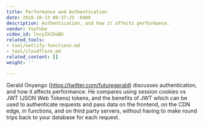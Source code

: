 ```yaml
---
title: Performance and Authentication
date: 2018-10-13 08:37:23 -0400
description: Authentication, and how it affects performance.
vendor: YouTube
video_id: lncyIkCDoBU
related_tools:
- tool/netlify-functions.md
- tool/cloudflare.md
related_content: []
weight: ''

---
```

Gerald Onyango (https://twitter.com/futuregerald) discusses authentication, and how it affects performance. He compares using session cookies vs JWT (JSON Web Tokens) tokens, and the benefits of JWT which can be used to authenticate requests and pass data on the frontend, on the CDN edge, in functions, and on third party servers, without having to make round trips back to your database for each request.